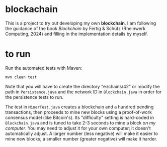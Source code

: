 # blockachain

This is a project to try out developing my own **blockchain**.  I am following the guidance of the book *Blockchain* by Fertig & Schütz (Rheinwerk Computing, 2024) and filling in the implementation details by myself.

# to run

Run the automated tests with Maven:

    mvn clean test

Note that you will have to create the directory "e:\chains\42\" or modify the path in `Persistence.java` and the network ID in `Blockchain.java` in order for the persistence tests to run.

The test in `MinerTest.java` creates a blockchain and a hundred pending transactions, then proceeds to mine new blocks using a proof-of-work consensus model (like Bitcoin's).  Its "difficulty" setting is hard-coded in `Blockchain.java` and is tuned to take 2-3 seconds to mine a block *on my computer*.  You may need to adjust it for your own computer; it doesn't automatically adjust.  A larger number (less negative) will make it easier to mine new blocks; a smaller number (greater negative) will make it harder.

